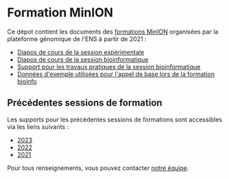 # Formation MinION

Ce dépot contient les documents des [formations MinION](https://genomique.biologie.ens.fr/fr/actualites_et_publications/emplois_et_formations#employment10) organisées par la plateforme génomique de l'ENS à partir de 2021 : 
- [Diapos de cours de la session expérimentale](https://raw.githubusercontent.com/GenomicParisCentre/formationONT/master/diapos-exp.pdf)
- [Diapos de cours de la session bioinformatique](https://raw.githubusercontent.com/GenomicParisCentre/formationONT/master/diapos-bioinfo.pdf)
- [Support pour les travaux pratiques de la session bioinformatique](travaux-pratiques-bioinfo.md)
- [Données d'exemple utilisées pour l'appel de base lors de la formation bioinfo](http://outils.genomique.biologie.ens.fr/leburon/downloads/formation-ONT-bioinfo-data-2024.zip)

## Précédentes sessions de formation
Les supports pour les précédentes sessions de formations sont accessibles via les liens suivants :
- [2023](https://github.com/GenomiqueENS/formationONT/tree/2023)
- [2022](https://github.com/GenomiqueENS/formationONT/tree/2022)
- [2021](https://github.com/GenomiqueENS/formationONT/tree/2021)

Pour tous renseignements, vous pouvez contacter [notre équipe](mailto:genomique@bio.ens.psl.eu).
